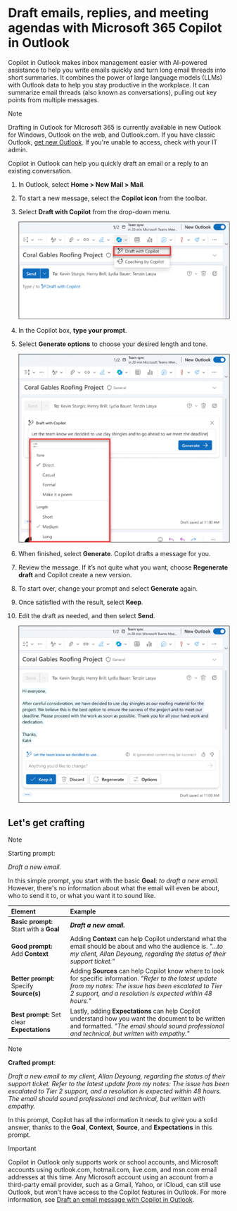 # Draft emails, replies, and meeting agendas with Microsoft 365 Copilot in Outlook

Copilot in Outlook makes inbox management easier with AI-powered assistance to help you write emails quickly and turn long email threads into short summaries. It combines the power of large language models (LLMs) with Outlook data to help you stay productive in the workplace. It can summarize email threads (also known as conversations), pulling out key points from multiple messages.

> [!NOTE]
> Drafting in Outlook for Microsoft 365 is currently available in new Outlook for Windows, Outlook on the web, and Outlook.com. If you have classic Outlook, [get new Outlook](https://support.microsoft.com/office/start-using-new-outlook-for-windows-4395454d-cb2f-4c16-bb24-fa4bb36650ae). If you're unable to access, check with your IT admin.

Copilot in Outlook can help you quickly draft an email or a reply to an existing conversation.

1. In Outlook, select **Home > New Mail > Mail**.

1. To start a new message, select the **Copilot icon** from the toolbar.

1. Select **Draft with Copilot** from the drop-down menu.

    ![Screenshot of the Copilot icon in the Outlook toolbar.](../media/create_copilot-toolbar-outlook.png)

1. In the Copilot box, **type your prompt**.

1. Select **Generate options** to choose your desired length and tone.

    ![Screenshot of the available options to customize your draft in Copilot in Outlook.](../media/create_copilot-generate-options-outlook.png)

1. When finished, select **Generate**. Copilot drafts a message for you.

1. Review the message. If it’s not quite what you want, choose **Regenerate draft** and Copilot create a new version.

1. To start over, change your prompt and select **Generate** again.

1. Once satisfied with the result, select **Keep**.

1. Edit the draft as needed, and then select **Send**.

    ![Screenshot of a draft email generated by Copilot in Outlook.](../media/create_copilot-draft-results-outlook.png)

## Let's get crafting

> [!NOTE]
> Starting prompt:
>
> _Draft a new email._

In this simple prompt, you start with the basic **Goal**: _to draft a new email._ However, there's no information about what the email will even be about, who to send it to, or what you want it to sound like.

| Element | Example |
| :------ | :------- |
| **Basic prompt:** Start with a **Goal** | **_Draft a new email._** |
| **Good prompt:** Add **Context** | Adding **Context** can help Copilot understand what the email should be about and who the audience is. _"...to my client, Allan Deyoung, regarding the status of their support ticket."_ |
| **Better prompt:** Specify **Source(s)** | Adding **Sources** can help Copilot know where to look for specific information. _"Refer to the latest update from my notes: The issue has been escalated to Tier 2 support, and a resolution is expected within 48 hours."_ |
| **Best prompt:** Set clear **Expectations** | Lastly, adding **Expectations** can help Copilot understand how you want the document to be written and formatted. _"The email should sound professional and technical, but written with empathy."_ |

> [!NOTE]
> **Crafted prompt**:
>
> _Draft a new email to my client, Allan Deyoung, regarding the status of their support ticket. Refer to the latest update from my notes: The issue has been escalated to Tier 2 support, and a resolution is expected within 48 hours. The email should sound professional and technical, but written with empathy._

In this prompt, Copilot has all the information it needs to give you a solid answer, thanks to the **Goal**, **Context**, **Source**, and **Expectations** in this prompt.

> [!IMPORTANT]
> Copilot in Outlook only supports work or school accounts, and Microsoft accounts using outlook.com, hotmail.com, live.com, and msn.com email addresses at this time. Any Microsoft account using an account from a third-party email provider, such as a Gmail, Yahoo, or iCloud, can still use Outlook, but won’t have access to the Copilot features in Outlook. For more information, see [Draft an email message with Copilot in Outlook](https://support.microsoft.com/office/draft-an-email-message-with-copilot-in-outlook-3eb1d053-89b8-491c-8a6e-746015238d9b).
